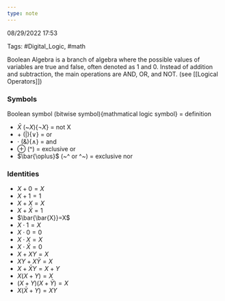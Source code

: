 ```yaml
---
type: note
---
```

08/29/2022 17:53

Tags: #Digital_Logic, #math 

Boolean Algebra is a branch of algebra where the possible values of variables are true and false, often denoted as 1 and 0. Instead of addition and subtraction, the main operations are AND, OR, and NOT. (see [[Logical Operators]])


### Symbols
Boolean symbol (bitwise symbol){mathmatical logic symbol} = definition
- $\bar{X}$ (~$X$){$\lnot X$} = not X
- $+$ (|){$\lor$} = or
- $\cdot$ (&){$\land$} = and
- $\oplus$ (^) = exclusive or
- $\bar{\oplus}$ (~^ or ^~) = exclusive nor

### Identities
- $X+0=X$
- $X+1=1$
- $X+X=X$
- $X+\bar{X}=1$
- $\bar{\bar{X}}=X$
- $X\cdot 1=X$
- $X\cdot 0=0$
- $X\cdot X=X$
- $X\cdot\bar{X}=0$
- $X+XY=X$
- $XY+X\bar{Y}=X$
- $X+\bar{X}Y=X+Y$
- $X(X+Y)=X$
- $(X+Y)(X+\bar{Y})=X$
- $X(\bar{X}+Y)=XY$